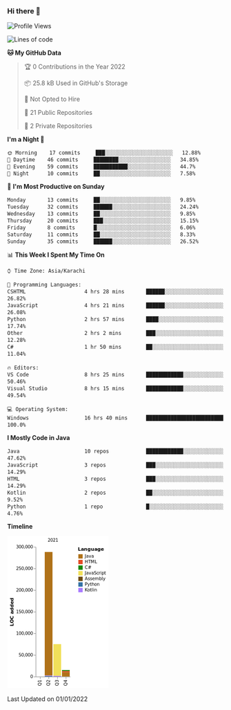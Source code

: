 ### Hi there 👋

<!--
**BilalJaved15/BilalJaved15** is a ✨ _special_ ✨ repository because its `README.md` (this file) appears on your GitHub profile.

Here are some ideas to get you started:

- 🔭 I’m currently working on ...
- 🌱 I’m currently learning ...
- 👯 I’m looking to collaborate on ...
- 🤔 I’m looking for help with ...
- 💬 Ask me about ...
- 📫 How to reach me: ...
- 😄 Pronouns: ...
- ⚡ Fun fact: ...
-->

<!--START_SECTION:waka-->
![Profile Views](http://img.shields.io/badge/Profile%20Views-2-blue)

![Lines of code](https://img.shields.io/badge/From%20Hello%20World%20I%27ve%20Written-378%20Thousand%20lines%20of%20code-blue)

**🐱 My GitHub Data** 

> 🏆 0 Contributions in the Year 2022
 > 
> 📦 25.8 kB Used in GitHub's Storage 
 > 
> 🚫 Not Opted to Hire
 > 
> 📜 21 Public Repositories 
 > 
> 🔑 2 Private Repositories  
 > 
**I'm a Night 🦉** 

```text
🌞 Morning    17 commits     ███░░░░░░░░░░░░░░░░░░░░░░   12.88% 
🌆 Daytime    46 commits     ████████░░░░░░░░░░░░░░░░░   34.85% 
🌃 Evening    59 commits     ███████████░░░░░░░░░░░░░░   44.7% 
🌙 Night      10 commits     ██░░░░░░░░░░░░░░░░░░░░░░░   7.58%

```
📅 **I'm Most Productive on Sunday** 

```text
Monday       13 commits     ██░░░░░░░░░░░░░░░░░░░░░░░   9.85% 
Tuesday      32 commits     ██████░░░░░░░░░░░░░░░░░░░   24.24% 
Wednesday    13 commits     ██░░░░░░░░░░░░░░░░░░░░░░░   9.85% 
Thursday     20 commits     ███░░░░░░░░░░░░░░░░░░░░░░   15.15% 
Friday       8 commits      █░░░░░░░░░░░░░░░░░░░░░░░░   6.06% 
Saturday     11 commits     ██░░░░░░░░░░░░░░░░░░░░░░░   8.33% 
Sunday       35 commits     ██████░░░░░░░░░░░░░░░░░░░   26.52%

```


📊 **This Week I Spent My Time On** 

```text
⌚︎ Time Zone: Asia/Karachi

💬 Programming Languages: 
CSHTML                   4 hrs 28 mins       ██████░░░░░░░░░░░░░░░░░░░   26.82% 
JavaScript               4 hrs 21 mins       ██████░░░░░░░░░░░░░░░░░░░   26.08% 
Python                   2 hrs 57 mins       ████░░░░░░░░░░░░░░░░░░░░░   17.74% 
Other                    2 hrs 2 mins        ███░░░░░░░░░░░░░░░░░░░░░░   12.28% 
C#                       1 hr 50 mins        ██░░░░░░░░░░░░░░░░░░░░░░░   11.04%

🔥 Editors: 
VS Code                  8 hrs 25 mins       ████████████░░░░░░░░░░░░░   50.46% 
Visual Studio            8 hrs 15 mins       ████████████░░░░░░░░░░░░░   49.54%

💻 Operating System: 
Windows                  16 hrs 40 mins      █████████████████████████   100.0%

```

**I Mostly Code in Java** 

```text
Java                     10 repos            ████████████░░░░░░░░░░░░░   47.62% 
JavaScript               3 repos             ███░░░░░░░░░░░░░░░░░░░░░░   14.29% 
HTML                     3 repos             ███░░░░░░░░░░░░░░░░░░░░░░   14.29% 
Kotlin                   2 repos             ██░░░░░░░░░░░░░░░░░░░░░░░   9.52% 
Python                   1 repo              █░░░░░░░░░░░░░░░░░░░░░░░░   4.76%

```


**Timeline**

![Chart not found](https://raw.githubusercontent.com/BilalJaved15/BilalJaved15/main/charts/bar_graph.png) 


 Last Updated on 01/01/2022
<!--END_SECTION:waka-->
